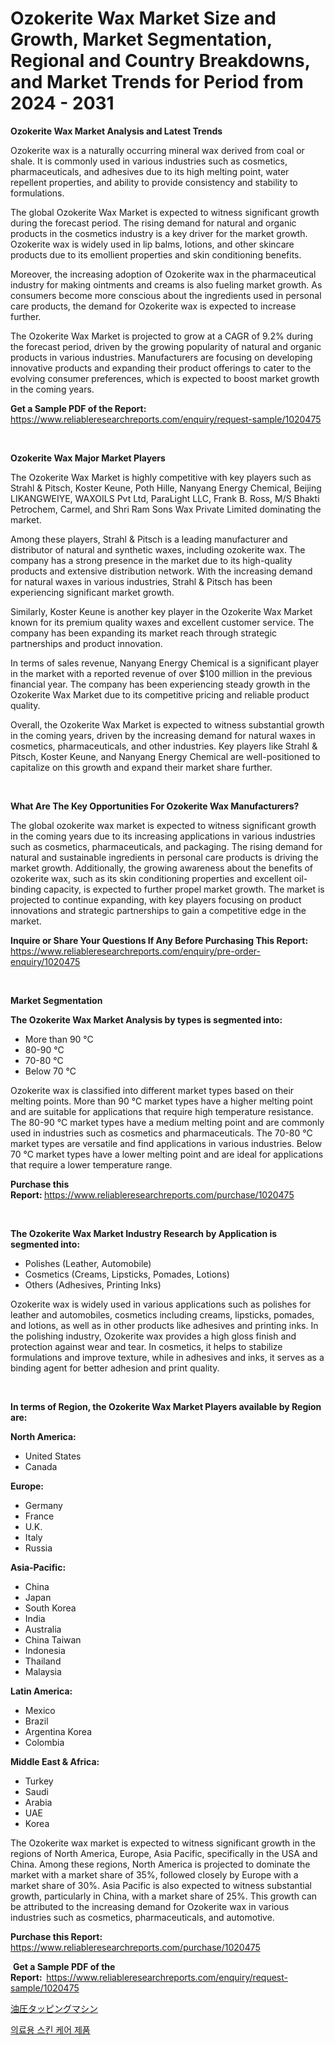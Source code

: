 <p><h1>Ozokerite Wax Market Size and Growth, Market Segmentation, Regional and Country Breakdowns, and Market Trends for Period from 2024 -  2031</h1></p><p><strong>Ozokerite Wax Market Analysis and Latest Trends</strong></p>
<p><p>Ozokerite wax is a naturally occurring mineral wax derived from coal or shale. It is commonly used in various industries such as cosmetics, pharmaceuticals, and adhesives due to its high melting point, water repellent properties, and ability to provide consistency and stability to formulations.</p><p>The global Ozokerite Wax Market is expected to witness significant growth during the forecast period. The rising demand for natural and organic products in the cosmetics industry is a key driver for the market growth. Ozokerite wax is widely used in lip balms, lotions, and other skincare products due to its emollient properties and skin conditioning benefits.</p><p>Moreover, the increasing adoption of Ozokerite wax in the pharmaceutical industry for making ointments and creams is also fueling market growth. As consumers become more conscious about the ingredients used in personal care products, the demand for Ozokerite wax is expected to increase further.</p><p>The Ozokerite Wax Market is projected to grow at a CAGR of 9.2% during the forecast period, driven by the growing popularity of natural and organic products in various industries. Manufacturers are focusing on developing innovative products and expanding their product offerings to cater to the evolving consumer preferences, which is expected to boost market growth in the coming years.</p></p>
<p><strong>Get a Sample PDF of the Report:&nbsp;</strong> <a href="https://www.reliableresearchreports.com/enquiry/request-sample/1020475">https://www.reliableresearchreports.com/enquiry/request-sample/1020475</a></p>
<p>&nbsp;</p>
<p><strong>Ozokerite Wax Major Market Players</strong></p>
<p><p>The Ozokerite Wax Market is highly competitive with key players such as Strahl & Pitsch, Koster Keune, Poth Hille, Nanyang Energy Chemical, Beijing LIKANGWEIYE, WAXOILS Pvt Ltd, ParaLight LLC, Frank B. Ross, M/S Bhakti Petrochem, Carmel, and Shri Ram Sons Wax Private Limited dominating the market. </p><p>Among these players, Strahl & Pitsch is a leading manufacturer and distributor of natural and synthetic waxes, including ozokerite wax. The company has a strong presence in the market due to its high-quality products and extensive distribution network. With the increasing demand for natural waxes in various industries, Strahl & Pitsch has been experiencing significant market growth.</p><p>Similarly, Koster Keune is another key player in the Ozokerite Wax Market known for its premium quality waxes and excellent customer service. The company has been expanding its market reach through strategic partnerships and product innovation.</p><p>In terms of sales revenue, Nanyang Energy Chemical is a significant player in the market with a reported revenue of over $100 million in the previous financial year. The company has been experiencing steady growth in the Ozokerite Wax Market due to its competitive pricing and reliable product quality.</p><p>Overall, the Ozokerite Wax Market is expected to witness substantial growth in the coming years, driven by the increasing demand for natural waxes in cosmetics, pharmaceuticals, and other industries. Key players like Strahl & Pitsch, Koster Keune, and Nanyang Energy Chemical are well-positioned to capitalize on this growth and expand their market share further.</p></p>
<p>&nbsp;</p>
<p><strong>What Are The Key Opportunities For Ozokerite Wax Manufacturers?</strong></p>
<p><p>The global ozokerite wax market is expected to witness significant growth in the coming years due to its increasing applications in various industries such as cosmetics, pharmaceuticals, and packaging. The rising demand for natural and sustainable ingredients in personal care products is driving the market growth. Additionally, the growing awareness about the benefits of ozokerite wax, such as its skin conditioning properties and excellent oil-binding capacity, is expected to further propel market growth. The market is projected to continue expanding, with key players focusing on product innovations and strategic partnerships to gain a competitive edge in the market.</p></p>
<p><strong>Inquire or Share Your Questions If Any Before Purchasing This Report:</strong> <a href="https://www.reliableresearchreports.com/enquiry/pre-order-enquiry/1020475">https://www.reliableresearchreports.com/enquiry/pre-order-enquiry/1020475</a></p>
<p>&nbsp;</p>
<p><strong>Market Segmentation</strong></p>
<p><strong>The Ozokerite Wax Market Analysis by types is segmented into:</strong></p>
<p><ul><li>More than 90 °C</li><li>80-90 °C</li><li>70-80 °C</li><li>Below 70 °C</li></ul></p>
<p><p>Ozokerite wax is classified into different market types based on their melting points. More than 90 °C market types have a higher melting point and are suitable for applications that require high temperature resistance. The 80-90 °C market types have a medium melting point and are commonly used in industries such as cosmetics and pharmaceuticals. The 70-80 °C market types are versatile and find applications in various industries. Below 70 °C market types have a lower melting point and are ideal for applications that require a lower temperature range.</p></p>
<p><strong>Purchase this Report:&nbsp;</strong><a href="https://www.reliableresearchreports.com/purchase/1020475">https://www.reliableresearchreports.com/purchase/1020475</a></p>
<p>&nbsp;</p>
<p><strong>The Ozokerite Wax Market Industry Research by Application is segmented into:</strong></p>
<p><ul><li>Polishes (Leather, Automobile)</li><li>Cosmetics (Creams, Lipsticks, Pomades, Lotions)</li><li>Others (Adhesives, Printing Inks)</li></ul></p>
<p><p>Ozokerite wax is widely used in various applications such as polishes for leather and automobiles, cosmetics including creams, lipsticks, pomades, and lotions, as well as in other products like adhesives and printing inks. In the polishing industry, Ozokerite wax provides a high gloss finish and protection against wear and tear. In cosmetics, it helps to stabilize formulations and improve texture, while in adhesives and inks, it serves as a binding agent for better adhesion and print quality.</p></p>
<p>&nbsp;</p>
<p><strong>In terms of Region, the Ozokerite Wax Market Players available by Region are:</strong></p>
<p>
    <p> <strong> North America: </strong>
        <ul>
            <li>United States</li>
            <li>Canada</li>
        </ul>
        </p> 
    <p> <strong> Europe: </strong>
        <ul>
            <li>Germany</li>
            <li>France</li>
            <li>U.K.</li>
            <li>Italy</li>
            <li>Russia</li>
        </ul>
        </p> 
    <p> <strong> Asia-Pacific: </strong>
        <ul>
            <li>China</li>
            <li>Japan</li>
            <li>South Korea</li>
            <li>India</li>
            <li>Australia</li>
            <li>China Taiwan</li>
            <li>Indonesia</li>
            <li>Thailand</li>
            <li>Malaysia</li>
        </ul>
        </p> 
    <p> <strong> Latin America: </strong>
        <ul>
            <li>Mexico</li>
            <li>Brazil</li>
            <li>Argentina Korea</li>
            <li>Colombia</li>
        </ul>
        </p> 
    <p> <strong> Middle East & Africa: </strong>
        <ul>
            <li>Turkey</li>
            <li>Saudi</li>
            <li>Arabia</li>
            <li>UAE</li>
            <li>Korea</li>
        </ul>
    </p>
    </p>
<p><p>The Ozokerite wax market is expected to witness significant growth in the regions of North America, Europe, Asia Pacific, specifically in the USA and China. Among these regions, North America is projected to dominate the market with a market share of 35%, followed closely by Europe with a market share of 30%. Asia Pacific is also expected to witness substantial growth, particularly in China, with a market share of 25%. This growth can be attributed to the increasing demand for Ozokerite wax in various industries such as cosmetics, pharmaceuticals, and automotive.</p></p>
<p><strong>Purchase this Report: </strong><a href="https://www.reliableresearchreports.com/purchase/1020475">https://www.reliableresearchreports.com/purchase/1020475</a></p>
<p>&nbsp;<strong>Get a Sample PDF of the Report:&nbsp;&nbsp;</strong><a href="https://www.reliableresearchreports.com/enquiry/request-sample/1020475">https://www.reliableresearchreports.com/enquiry/request-sample/1020475</a></p>
<p><strong></strong></p>
<p><p><a href="https://github.com/mreklxf44233/Market-Research-Report-List-1/blob/main/9793204192191.md">油圧タッピングマシン</a></p><p><a href="https://medium.com/@jackiefauhey9089475/2024%EB%85%84%EB%B6%80%ED%84%B0-2031%EB%85%84%EA%B9%8C%EC%A7%80-%EC%98%88%EC%B8%A1%EB%90%9C-%EC%9D%98%EB%A3%8C-%EC%8A%A4%ED%82%A8%EC%BC%80%EC%96%B4-%EC%A0%9C%ED%92%88-%EC%8B%9C%EC%9E%A5-%EB%8F%99%ED%96%A5-%EB%B0%8F-%EC%8B%9C%EC%9E%A5-%EB%B6%84%EC%84%9D-df6b54aa525b">의료용 스킨 케어 제품</a></p></p>